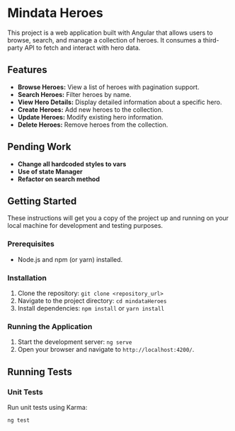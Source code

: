 # Mindata Heroes

This project is a web application built with Angular that allows users to browse, search, and manage a collection of heroes.  It consumes a third-party API to fetch and interact with hero data.

## Features

* **Browse Heroes:** View a list of heroes with pagination support.
* **Search Heroes:** Filter heroes by name.
* **View Hero Details:** Display detailed information about a specific hero.
* **Create Heroes:** Add new heroes to the collection.
* **Update Heroes:** Modify existing hero information.
* **Delete Heroes:** Remove heroes from the collection.

## Pending Work
* **Change all hardcoded styles to vars**
* **Use of state Manager**
* **Refactor on search method**



## Getting Started

These instructions will get you a copy of the project up and running on your local machine for development and testing purposes.

### Prerequisites

* Node.js and npm (or yarn) installed.

### Installation

1. Clone the repository:  `git clone <repository_url>`
2. Navigate to the project directory: `cd mindataHeroes`
3. Install dependencies: `npm install` or `yarn install`

### Running the Application

1. Start the development server: `ng serve`
2. Open your browser and navigate to `http://localhost:4200/`.

## Running Tests

### Unit Tests

Run unit tests using Karma:

```bash
ng test
